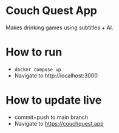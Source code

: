 Couch Quest App
===

Makes drinking games using subtitles + AI.

# How to run
 * `docker compose up`
 * Navigate to http://localhost:3000

# How to update live
 * commit+push to main branch
 * Navigate to https://couchquest.app